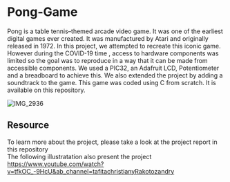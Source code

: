 # Pong-Game
Pong is a table tennis–themed arcade video game. It  was one of the earliest digital games ever created. It was manufactured by Atari and originally released in 1972. In this project, we attempted to recreate this iconic game. However during the COVID-19 time , access to hardware components was limited so the goal was to reproduce in a way that it can be made from accessible components. We used a PIC32, an Adafruit LCD, Potentiometer and a breadboard to achieve this. We also extended the project by adding a soundtrack to the game. This game was coded using C from scratch. It is available on this repository.

![IMG_2936](https://user-images.githubusercontent.com/46378810/193435485-9ad24ab5-432c-4eb1-bf7f-a34d559ad6e4.jpg)

##  Resource
To learn more about the project, please take a look at the project report in this repository <br />
The following illustratation also present the project https://www.youtube.com/watch?v=tfkOC_-9HcU&ab_channel=tafitachristianyRakotozandry
